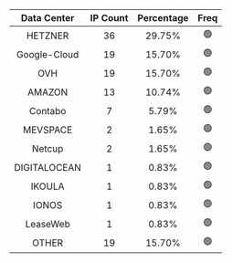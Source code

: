 | Data Center | IP Count | Percentage | Freq |
|:------------:|:--------:|:-----------:|:-----:|
| HETZNER | 36 | 29.75% | 🟢 |
| Google-Cloud | 19 | 15.70% | 🟢 |
| OVH | 19 | 15.70% | 🟢 |
| AMAZON | 13 | 10.74% | 🟢 |
| Contabo | 7 | 5.79% | 🟢 |
| MEVSPACE | 2 | 1.65% | 🟢 |
| Netcup | 2 | 1.65% | 🟢 |
| DIGITALOCEAN | 1 | 0.83% | 🟢 |
| IKOULA | 1 | 0.83% | 🟢 |
| IONOS | 1 | 0.83% | 🟢 |
| LeaseWeb | 1 | 0.83% | 🟢 |
| OTHER | 19 | 15.70% | 🟢 |